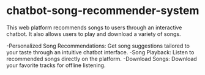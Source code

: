 # chatbot-song-recommender-system
This web platform recommends songs to users through an interactive chatbot. It also allows users to play and download a variety of songs.

-Personalized Song Recommendations: Get song suggestions tailored to your taste through an intuitive chatbot interface.
-Song Playback: Listen to recommended songs directly on the platform.
-Download Songs: Download your favorite tracks for offline listening.
